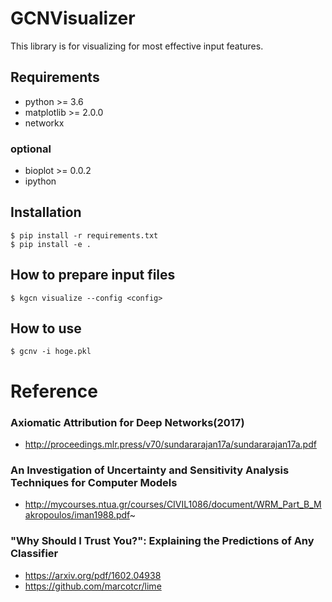 # GCNVisualizer

This library is for visualizing for most effective input features.

## Requirements
* python >= 3.6
* matplotlib >= 2.0.0
* networkx

### optional
* bioplot >= 0.0.2
* ipython

## Installation

```shell
$ pip install -r requirements.txt
$ pip install -e .
```

## How to prepare input files

```shell
$ kgcn visualize --config <config>
```

## How to use

```shell
$ gcnv -i hoge.pkl
```

# Reference

### Axiomatic Attribution for Deep Networks(2017)

* http://proceedings.mlr.press/v70/sundararajan17a/sundararajan17a.pdf

### An Investigation of Uncertainty and Sensitivity Analysis Techniques for Computer Models

* http://mycourses.ntua.gr/courses/CIVIL1086/document/WRM_Part_B_Makropoulos/iman1988.pdf~

### "Why Should I Trust You?": Explaining the Predictions of Any Classifier

* https://arxiv.org/pdf/1602.04938
* https://github.com/marcotcr/lime
